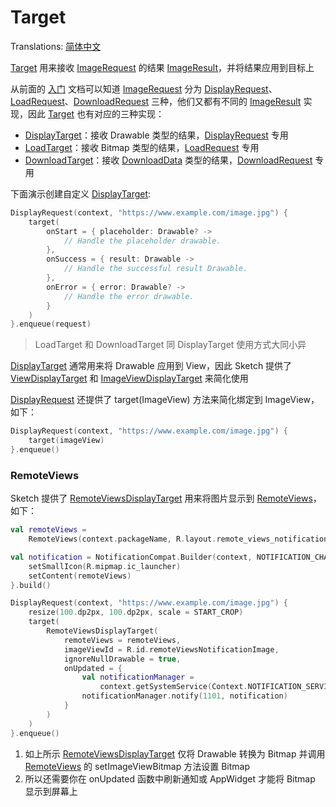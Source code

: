 # Target

Translations: [简体中文](target_zh.md)

[Target] 用来接收 [ImageRequest] 的结果 [ImageResult]，并将结果应用到目标上

从前面的 [入门][getting_started] 文档可以知道 [ImageRequest] 分为 [DisplayRequest]、[LoadRequest]、[DownloadRequest]
三种，他们又都有不同的 [ImageResult] 实现，因此 [Target] 也有对应的三种实现：

* [DisplayTarget]：接收 Drawable 类型的结果，[DisplayRequest] 专用
* [LoadTarget]：接收 Bitmap 类型的结果，[LoadRequest] 专用
* [DownloadTarget]：接收 [DownloadData] 类型的结果，[DownloadRequest] 专用

下面演示创建自定义 [DisplayTarget]:

```kotlin
DisplayRequest(context, "https://www.example.com/image.jpg") {
    target(
        onStart = { placeholder: Drawable? ->
            // Handle the placeholder drawable. 
        },
        onSuccess = { result: Drawable ->
            // Handle the successful result Drawable. 
        },
        onError = { error: Drawable? ->
            // Handle the error drawable. 
        }
    )
}.enqueue(request)
```

> LoadTarget 和 DownloadTarget 同 DisplayTarget 使用方式大同小异

[DisplayTarget] 通常用来将 Drawable 应用到 View，因此 Sketch 提供了 [ViewDisplayTarget] 和 [ImageViewDisplayTarget]
来简化使用

[DisplayRequest] 还提供了 target(ImageView) 方法来简化绑定到 ImageView，如下：

```kotlin
DisplayRequest(context, "https://www.example.com/image.jpg") {
    target(imageView)
}.enqueue()
```

### RemoteViews

Sketch 提供了 [RemoteViewsDisplayTarget] 用来将图片显示到 [RemoteViews]，如下：

```kotlin
val remoteViews =
    RemoteViews(context.packageName, R.layout.remote_views_notification)

val notification = NotificationCompat.Builder(context, NOTIFICATION_CHANNEL_ID).apply {
    setSmallIcon(R.mipmap.ic_launcher)
    setContent(remoteViews)
}.build()

DisplayRequest(context, "https://www.example.com/image.jpg") {
    resize(100.dp2px, 100.dp2px, scale = START_CROP)
    target(
        RemoteViewsDisplayTarget(
            remoteViews = remoteViews,
            imageViewId = R.id.remoteViewsNotificationImage,
            ignoreNullDrawable = true,
            onUpdated = {
                val notificationManager =
                    context.getSystemService(Context.NOTIFICATION_SERVICE) as NotificationManager
                notificationManager.notify(1101, notification)
            }
        )
    )
}.enqueue()
```

1. 如上所示 [RemoteViewsDisplayTarget] 仅将 Drawable 转换为 Bitmap 并调用 [RemoteViews] 的 setImageViewBitmap
   方法设置 Bitmap
2. 所以还需要你在 onUpdated 函数中刷新通知或 AppWidget 才能将 Bitmap 显示到屏幕上

[getting_started]: getting_started.md

[Target]: ../../sketch-core/src/main/kotlin/com/github/panpf/sketch/target/Target.kt

[DisplayTarget]: ../../sketch-core/src/main/kotlin/com/github/panpf/sketch/target/DisplayTarget.kt

[ViewDisplayTarget]: ../../sketch-core/src/main/kotlin/com/github/panpf/sketch/target/ViewDisplayTarget.kt

[ImageViewDisplayTarget]: ../../sketch-core/src/main/kotlin/com/github/panpf/sketch/target/ImageViewDisplayTarget.kt

[LoadTarget]: ../../sketch-core/src/main/kotlin/com/github/panpf/sketch/target/LoadTarget.kt

[DownloadTarget]: ../../sketch-core/src/main/kotlin/com/github/panpf/sketch/target/DownloadTarget.kt

[ImageRequest]: ../../sketch-core/src/main/kotlin/com/github/panpf/sketch/request/ImageRequest.kt

[ImageResult]: ../../sketch-core/src/main/kotlin/com/github/panpf/sketch/request/ImageResult.kt

[DisplayRequest]: ../../sketch-core/src/main/kotlin/com/github/panpf/sketch/request/DisplayRequest.kt

[LoadRequest]: ../../sketch-core/src/main/kotlin/com/github/panpf/sketch/request/LoadRequest.kt

[DownloadRequest]: ../../sketch-core/src/main/kotlin/com/github/panpf/sketch/request/DownloadRequest.kt

[DownloadData]: ../../sketch-core/src/main/kotlin/com/github/panpf/sketch/request/DownloadData.kt

[RemoteViews]: https://developer.android.google.cn/reference/android/widget/RemoteViews

[RemoteViewsDisplayTarget]: ../../sketch-core/src/main/kotlin/com/github/panpf/sketch/target/RemoteViewsDisplayTarget.kt